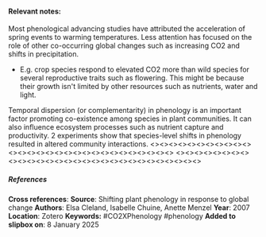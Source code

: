 #### **Relevant notes**:
Most phenological advancing studies have attributed the acceleration of spring events to warming temperatures. Less attention has focused on the role of other co-occurring global changes such as increasing CO2 and shifts in precipitation.
- E.g. crop species respond to elevated CO2 more than wild species for several reproductive traits such as flowering. This might be because their growth isn't limited by other resources such as nutrients, water and light.

Temporal dispersion (or complementarity) in phenology is an important factor promoting co-existence among species in plant communities. It can also influence ecosystem processes such as nutrient capture and productivity. 2 experiments show that species-level shifts in phenology resulted in altered community interactions.
<><><><><><><><><><><><><><><><><><><><><><><><><><><><><>
<><><><><><><><><><><><><><><><><><><><><><><><><><><><><>
##### References
**Cross references**: 
**Source**: Shifting plant phenology in response to global change
**Authors**: Elsa Cleland, Isabelle Chuine, Anette Menzel
**Year**: 2007
**Location**: Zotero
**Keywords:** #CO2XPhenology #phenology 
**Added to slipbox on**:  8 January 2025
